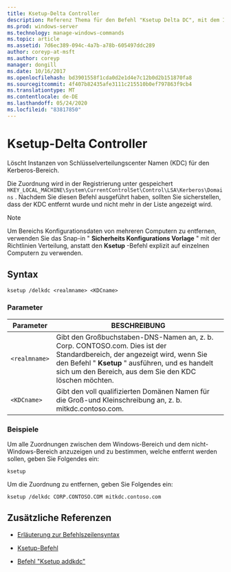 ```yaml
---
title: Ksetup-Delta Controller
description: Referenz Thema für den Befehl "Ksetup Delta DC", mit dem Instanzen von Schlüsselverteilungscenter Namen (KDC) für den Kerberos-Bereich gelöscht werden.
ms.prod: windows-server
ms.technology: manage-windows-commands
ms.topic: article
ms.assetid: 7d6ec389-094c-4a7b-a78b-605497ddc289
author: coreyp-at-msft
ms.author: coreyp
manager: dongill
ms.date: 10/16/2017
ms.openlocfilehash: bd3901558f1cda0d2e1d4e7c12b0d2b151870fa8
ms.sourcegitcommit: 4f407b82435afe3111c215510b0ef797863f9cb4
ms.translationtype: MT
ms.contentlocale: de-DE
ms.lasthandoff: 05/24/2020
ms.locfileid: "83817850"
---
```

# <a name="ksetup-delkdc"></a>Ksetup-Delta Controller

Löscht Instanzen von Schlüsselverteilungscenter Namen (KDC) für den Kerberos-Bereich.

Die Zuordnung wird in der Registrierung unter gespeichert `HKEY_LOCAL_MACHINE\System\CurrentControlSet\Control\LSA\Kerberos\Domains` . Nachdem Sie diesen Befehl ausgeführt haben, sollten Sie sicherstellen, dass der KDC entfernt wurde und nicht mehr in der Liste angezeigt wird.

> [!NOTE]
> Um Bereichs Konfigurationsdaten von mehreren Computern zu entfernen, verwenden Sie das Snap-in " **Sicherheits Konfigurations Vorlage** " mit der Richtlinien Verteilung, anstatt den **Ksetup** -Befehl explizit auf einzelnen Computern zu verwenden.

## <a name="syntax"></a>Syntax

```
ksetup /delkdc <realmname> <KDCname>
```

### <a name="parameters"></a>Parameter

| Parameter | BESCHREIBUNG |
| --------- | ----------- |
| `<realmname>` | Gibt den Großbuchstaben-DNS-Namen an, z. b. Corp. CONTOSO.com. Dies ist der Standardbereich, der angezeigt wird, wenn Sie den Befehl " **Ksetup** " ausführen, und es handelt sich um den Bereich, aus dem Sie den KDC löschen möchten. |
| `<KDCname>` | Gibt den voll qualifizierten Domänen Namen für die Groß-und Kleinschreibung an, z. b. mitkdc.contoso.com. |

### <a name="examples"></a>Beispiele

Um alle Zuordnungen zwischen dem Windows-Bereich und dem nicht-Windows-Bereich anzuzeigen und zu bestimmen, welche entfernt werden sollen, geben Sie Folgendes ein:

```
ksetup
```

Um die Zuordnung zu entfernen, geben Sie Folgendes ein:

```
ksetup /delkdc CORP.CONTOSO.COM mitkdc.contoso.com
```

## <a name="additional-references"></a>Zusätzliche Referenzen

- [Erläuterung zur Befehlszeilensyntax](command-line-syntax-key.md)

- [Ksetup-Befehl](ksetup.md)

- [Befehl "Ksetup addkdc"](ksetup-addkdc.md)